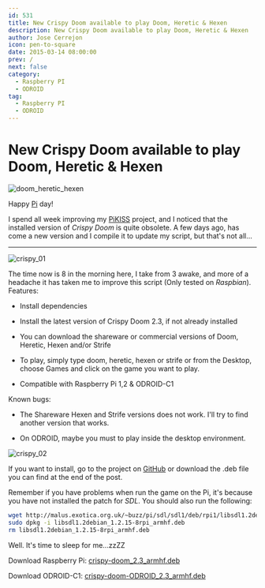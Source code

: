 ```yaml
---
id: 531
title: New Crispy Doom available to play Doom, Heretic & Hexen
description: New Crispy Doom available to play Doom, Heretic & Hexen
author: Jose Cerrejon
icon: pen-to-square
date: 2015-03-14 08:00:00
prev: /
next: false
category:
  - Raspberry PI
  - ODROID
tag:
  - Raspberry PI
  - ODROID
---
```


# New Crispy Doom available to play Doom, Heretic & Hexen

![doom_heretic_hexen](/images/2015/03/doom_heretic_hexen.png)

Happy [Pi](http://en.wikipedia.org/wiki/Pi_Day) day!

I spend all week improving my [PiKISS](https://github.com/jmcerrejon/PiKISS) project, and I noticed that the installed version of *Crispy Doom* is quite obsolete. A few days ago, has come a new version and I compile it to update my script, but that's not all...

- - -
![crispy_01](/images/2015/03/crispy_script_01.png)

The time now is 8 in the morning here, I take from 3 awake, and more of a headache it has taken me to improve this script (Only tested on *Raspbian*). Features:

* Install dependencies

* Install the latest version of Crispy Doom 2.3, if not already installed

* You can download the shareware or commercial versions of Doom, Heretic, Hexen and/or Strife

* To play, simply type doom, heretic, hexen or strife or from the Desktop, choose Games and click on the game you want to play.

* Compatible with Raspberry Pi 1,2 & ODROID-C1

Known bugs:

* The Shareware Hexen and Strife versions does not work. I'll try to find another version that works.

* On ODROID, maybe you must to play inside the desktop environment.

![crispy_02](/images/2015/03/crispy_script_02.png)

If you want to install, go to the project on [GitHub](https://github.com/jmcerrejon/PiKISS) or download the .deb file you can find at the end of the post.

Remember if you have problems when run the game on the Pi, it's because you have not installed the patch for *SDL*. You should also run the following:

```bash
wget http://malus.exotica.org.uk/~buzz/pi/sdl/sdl1/deb/rpi1/libsdl1.2debian_1.2.15-8rpi_armhf.deb
sudo dpkg -i libsdl1.2debian_1.2.15-8rpi_armhf.deb
rm libsdl1.2debian_1.2.15-8rpi_armhf.deb
```

Well. It's time to sleep for me...zzZZ

Download Raspberry Pi: [crispy-doom_2.3_armhf.deb](/res/crispy-doom_2.3_armhf.deb)

Download ODROID-C1: [crispy-doom-ODROID_2.3_armhf.deb](/res/crispy-doom-ODROID_2.3_armhf.deb)